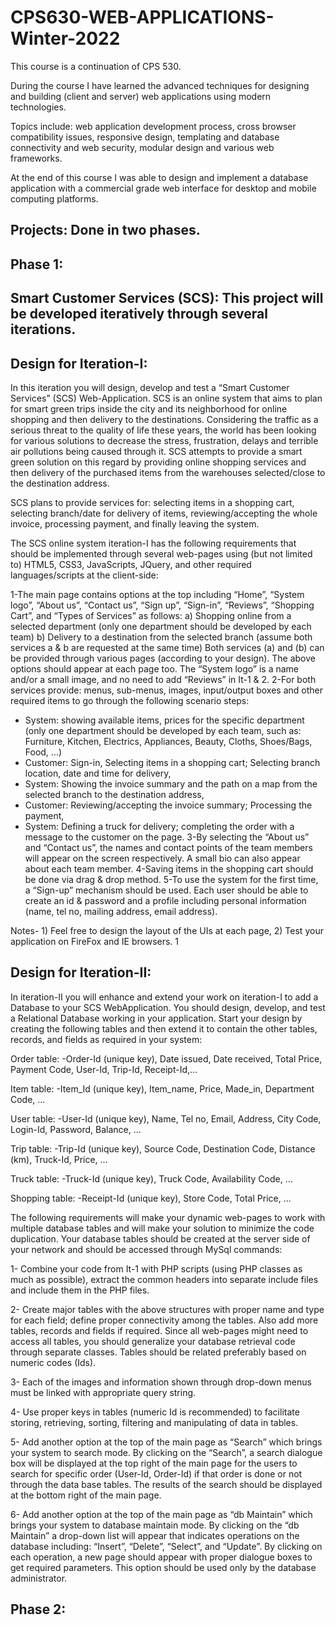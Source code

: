 # CPS630-WEB-APPLICATIONS-Winter-2022
This course is a continuation of CPS 530. 

During the course I have learned the advanced techniques for designing and building (client and server) web applications using modern technologies. 

Topics include: web application development process, cross browser compatibility issues, responsive design, templating and database connectivity and web security, modular design and various web frameworks.

At the end of this course I was able to design and implement a database application with a commercial grade web
interface for desktop and mobile computing platforms.

## Projects: Done in two phases.
## Phase 1:

## Smart Customer Services (SCS): This project will be developed iteratively through several iterations.

## Design for Iteration-I:

In this iteration you will design, develop and test a “Smart Customer Services” (SCS) Web-Application. SCS is an online
system that aims to plan for smart green trips inside the city and its neighborhood for online shopping and then delivery
to the destinations. Considering the traffic as a serious threat to the quality of life these years, the world has been looking
for various solutions to decrease the stress, frustration, delays and terrible air pollutions being caused through it. SCS
attempts to provide a smart green solution on this regard by providing online shopping services and then delivery of the
purchased items from the warehouses selected/close to the destination address.

SCS plans to provide services for: selecting items in a shopping cart, selecting branch/date for delivery of items,
reviewing/accepting the whole invoice, processing payment, and finally leaving the system.

The SCS online system iteration-I has the following requirements that should be implemented through several web-pages
using (but not limited to) HTML5, CSS3, JavaScripts, JQuery, and other required languages/scripts at the client-side:

1-The main page contains options at the top including “Home”, “System logo”, “About us”, “Contact us”, “Sign up”,
“Sign-in”, “Reviews”, “Shopping Cart”, and “Types of Services” as follows:
a) Shopping online from a selected department (only one department should be developed by each team)
b) Delivery to a destination from the selected branch (assume both services a & b are requested at the same time)
Both services (a) and (b) can be provided through various pages (according to your design). The above options should
appear at each page too. The “System logo” is a name and/or a small image, and no need to add “Reviews” in It-1 & 2.
2-For both services provide: menus, sub-menus, images, input/output boxes and other required items to go through the
following scenario steps:
- System: showing available items, prices for the specific department (only one department should be developed by
each team, such as: Furniture, Kitchen, Electrics, Appliances, Beauty, Cloths, Shoes/Bags, Food, ...)
- Customer: Sign-in, Selecting items in a shopping cart; Selecting branch location, date and time for delivery,
- System: Showing the invoice summary and the path on a map from the selected branch to the destination address,
- Customer: Reviewing/accepting the invoice summary; Processing the payment,
- System: Defining a truck for delivery; completing the order with a message to the customer on the page.
3-By selecting the “About us” and “Contact us”, the names and contact points of the team members will appear on
the screen respectively. A small bio can also appear about each team member.
4-Saving items in the shopping cart should be done via drag & drop method.
5-To use the system for the first time, a “Sign-up” mechanism should be used. Each user should be able to create an
id & password and a profile including personal information (name, tel no, mailing address, email address).

Notes- 1) Feel free to design the layout of the UIs at each page, 2) Test your application on FireFox and IE browsers.
1

## Design for Iteration-II:

In iteration-II you will enhance and extend your work on iteration-I to add a Database to your SCS WebApplication. You should design, develop, and test a Relational Database working in your application. Start your design by creating the following tables and then extend it to contain the other tables, records, and fields as required in your system:

Order table:
-Order-Id (unique key), Date issued, Date received, Total Price, Payment Code, User-Id, Trip-Id, Receipt-Id,…

Item table:
-Item_Id (unique key), Item_name, Price, Made_in, Department Code, …

User table:
-User-Id (unique key), Name, Tel no, Email, Address, City Code, Login-Id, Password, Balance, …

Trip table:
-Trip-Id (unique key), Source Code, Destination Code, Distance (km), Truck-Id, Price, …

Truck table:
-Truck-Id (unique key), Truck Code, Availability Code, …

Shopping table:
-Receipt-Id (unique key), Store Code, Total Price, …

The following requirements will make your dynamic web-pages to work with multiple database tables and will
make your solution to minimize the code duplication. Your database tables should be created at the server side of
your network and should be accessed through MySql commands:

1- Combine your code from It-1 with PHP scripts (using PHP classes as much as possible), extract the common
headers into separate include files and include them in the PHP files.

2- Create major tables with the above structures with proper name and type for each field; define proper
connectivity among the tables. Also add more tables, records and fields if required. Since all web-pages might
need to access all tables, you should generalize your database retrieval code through separate classes. Tables
should be related preferably based on numeric codes (Ids).

3- Each of the images and information shown through drop-down menus must be linked with appropriate query
string.

4- Use proper keys in tables (numeric Id is recommended) to facilitate storing, retrieving, sorting, filtering and
manipulating of data in tables.

5- Add another option at the top of the main page as “Search” which brings your system to search mode. By
clicking on the “Search”, a search dialogue box will be displayed at the top right of the main page for the users to
search for specific order (User-Id, Order-Id) if that order is done or not through the data base tables. The results
of the search should be displayed at the bottom right of the main page.

6- Add another option at the top of the main page as “db Maintain” which brings your system to database maintain
mode. By clicking on the “db Maintain” a drop-down list will appear that indicates operations on the database
including: “Insert”, “Delete”, “Select”, and “Update”. By clicking on each operation, a new page should appear
with proper dialogue boxes to get required parameters. This option should be used only by the database administrator.

## Phase 2:

